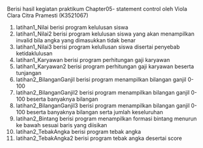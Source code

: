 Berisi hasil kegiatan praktikum Chapter05- statement control oleh Viola Clara Citra Pramesti (K3521067)

1. latihan1_Nilai berisi program kelulusan siswa
2. latihan1_Nilai2 berisi program kelulusan siswa yang akan menampilkan invalid bila angka yang dimasukkan tidak benar
3. latihan1_Nilai3 berisi program kelullusan siswa disertai penyebab ketidaklulusan
4. latihan1_Karyawan berisi program perhitungan gaji karyawan
5. latihan1_Karyawan2 berisi program perhitungan gaji karyawan beserta tunjangan
6. latihan2_BilanganGanjil berisi program menampilkan bilangan ganjil 0-100
7. latihan2_BilanganGanjil2 berisi program menampilkan bilangan ganjil 0-100 beserta banyaknya bilangan
8. latihan2_BilanganGanjil3 berisi program menampilkan bilangan ganjil 0-100 beserta banyaknya bilangan serta jumlah keseluruhan
9. latihan2_Bintang berisi program menampilkan formasi bintang menurun ke bawah sesuai baris yang diisikan
10. latihan2_TebakAngka berisi program tebak angka
11. latihan2_TebakAngka2 berisi program tebak angka desertai score